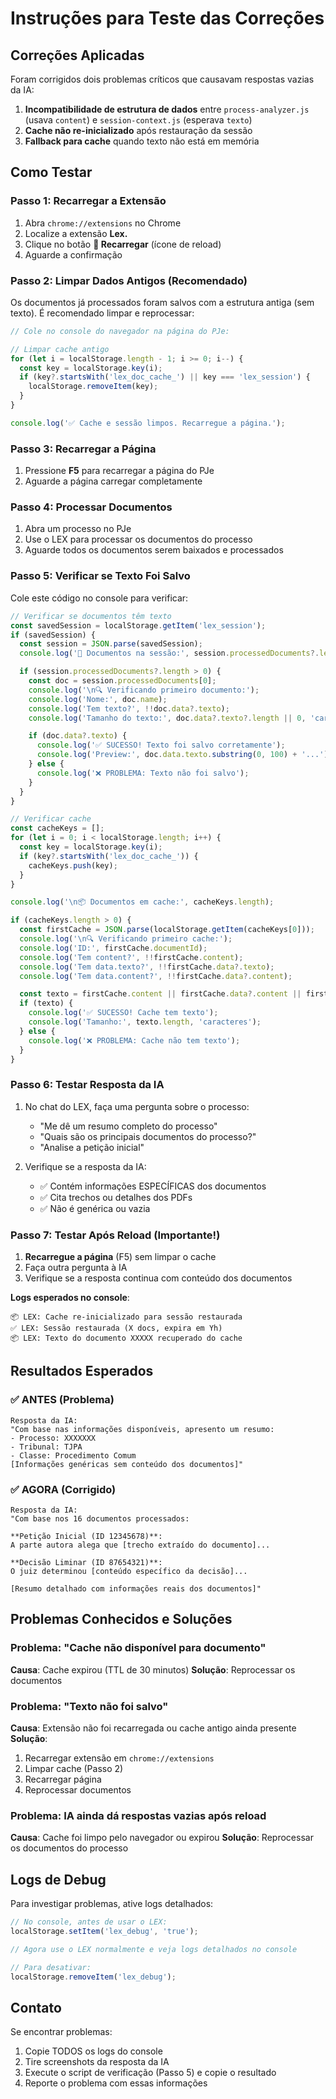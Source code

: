 # Instruções para Teste das Correções

## Correções Aplicadas

Foram corrigidos dois problemas críticos que causavam respostas vazias da IA:

1. **Incompatibilidade de estrutura de dados** entre `process-analyzer.js` (usava `content`) e `session-context.js` (esperava `texto`)
2. **Cache não re-inicializado** após restauração da sessão
3. **Fallback para cache** quando texto não está em memória

## Como Testar

### Passo 1: Recarregar a Extensão

1. Abra `chrome://extensions` no Chrome
2. Localize a extensão **Lex.**
3. Clique no botão **🔄 Recarregar** (ícone de reload)
4. Aguarde a confirmação

### Passo 2: Limpar Dados Antigos (Recomendado)

Os documentos já processados foram salvos com a estrutura antiga (sem texto). É recomendado limpar e reprocessar:

```javascript
// Cole no console do navegador na página do PJe:

// Limpar cache antigo
for (let i = localStorage.length - 1; i >= 0; i--) {
  const key = localStorage.key(i);
  if (key?.startsWith('lex_doc_cache_') || key === 'lex_session') {
    localStorage.removeItem(key);
  }
}

console.log('✅ Cache e sessão limpos. Recarregue a página.');
```

### Passo 3: Recarregar a Página

1. Pressione **F5** para recarregar a página do PJe
2. Aguarde a página carregar completamente

### Passo 4: Processar Documentos

1. Abra um processo no PJe
2. Use o LEX para processar os documentos do processo
3. Aguarde todos os documentos serem baixados e processados

### Passo 5: Verificar se Texto Foi Salvo

Cole este código no console para verificar:

```javascript
// Verificar se documentos têm texto
const savedSession = localStorage.getItem('lex_session');
if (savedSession) {
  const session = JSON.parse(savedSession);
  console.log('📄 Documentos na sessão:', session.processedDocuments?.length || 0);

  if (session.processedDocuments?.length > 0) {
    const doc = session.processedDocuments[0];
    console.log('\n🔍 Verificando primeiro documento:');
    console.log('Nome:', doc.name);
    console.log('Tem texto?', !!doc.data?.texto);
    console.log('Tamanho do texto:', doc.data?.texto?.length || 0, 'caracteres');

    if (doc.data?.texto) {
      console.log('✅ SUCESSO! Texto foi salvo corretamente');
      console.log('Preview:', doc.data.texto.substring(0, 100) + '...');
    } else {
      console.log('❌ PROBLEMA: Texto não foi salvo');
    }
  }
}

// Verificar cache
const cacheKeys = [];
for (let i = 0; i < localStorage.length; i++) {
  const key = localStorage.key(i);
  if (key?.startsWith('lex_doc_cache_')) {
    cacheKeys.push(key);
  }
}

console.log('\n📦 Documentos em cache:', cacheKeys.length);

if (cacheKeys.length > 0) {
  const firstCache = JSON.parse(localStorage.getItem(cacheKeys[0]));
  console.log('\n🔍 Verificando primeiro cache:');
  console.log('ID:', firstCache.documentId);
  console.log('Tem content?', !!firstCache.content);
  console.log('Tem data.texto?', !!firstCache.data?.texto);
  console.log('Tem data.content?', !!firstCache.data?.content);

  const texto = firstCache.content || firstCache.data?.content || firstCache.data?.texto;
  if (texto) {
    console.log('✅ SUCESSO! Cache tem texto');
    console.log('Tamanho:', texto.length, 'caracteres');
  } else {
    console.log('❌ PROBLEMA: Cache não tem texto');
  }
}
```

### Passo 6: Testar Resposta da IA

1. No chat do LEX, faça uma pergunta sobre o processo:
   - "Me dê um resumo completo do processo"
   - "Quais são os principais documentos do processo?"
   - "Analise a petição inicial"

2. Verifique se a resposta da IA:
   - ✅ Contém informações ESPECÍFICAS dos documentos
   - ✅ Cita trechos ou detalhes dos PDFs
   - ✅ Não é genérica ou vazia

### Passo 7: Testar Após Reload (Importante!)

1. **Recarregue a página** (F5) sem limpar o cache
2. Faça outra pergunta à IA
3. Verifique se a resposta continua com conteúdo dos documentos

**Logs esperados no console**:
```
📦 LEX: Cache re-inicializado para sessão restaurada
✅ LEX: Sessão restaurada (X docs, expira em Yh)
📦 LEX: Texto do documento XXXXX recuperado do cache
```

## Resultados Esperados

### ✅ ANTES (Problema)
```
Resposta da IA:
"Com base nas informações disponíveis, apresento um resumo:
- Processo: XXXXXXX
- Tribunal: TJPA
- Classe: Procedimento Comum
[Informações genéricas sem conteúdo dos documentos]"
```

### ✅ AGORA (Corrigido)
```
Resposta da IA:
"Com base nos 16 documentos processados:

**Petição Inicial (ID 12345678)**:
A parte autora alega que [trecho extraído do documento]...

**Decisão Liminar (ID 87654321)**:
O juiz determinou [conteúdo específico da decisão]...

[Resumo detalhado com informações reais dos documentos]"
```

## Problemas Conhecidos e Soluções

### Problema: "Cache não disponível para documento"
**Causa**: Cache expirou (TTL de 30 minutos)
**Solução**: Reprocessar os documentos

### Problema: "Texto não foi salvo"
**Causa**: Extensão não foi recarregada ou cache antigo ainda presente
**Solução**:
1. Recarregar extensão em `chrome://extensions`
2. Limpar cache (Passo 2)
3. Recarregar página
4. Reprocessar documentos

### Problema: IA ainda dá respostas vazias após reload
**Causa**: Cache foi limpo pelo navegador ou expirou
**Solução**: Reprocessar os documentos do processo

## Logs de Debug

Para investigar problemas, ative logs detalhados:

```javascript
// No console, antes de usar o LEX:
localStorage.setItem('lex_debug', 'true');

// Agora use o LEX normalmente e veja logs detalhados no console

// Para desativar:
localStorage.removeItem('lex_debug');
```

## Contato

Se encontrar problemas:
1. Copie TODOS os logs do console
2. Tire screenshots da resposta da IA
3. Execute o script de verificação (Passo 5) e copie o resultado
4. Reporte o problema com essas informações
